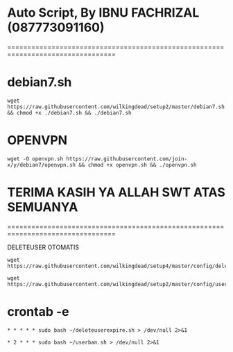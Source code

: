 
# Auto Script, By IBNU FACHRIZAL (087773091160)
=================================================================================

# debian7.sh
```
wget https://raw.githubusercontent.com/wilkingdead/setup2/master/debian7.sh && chmod +x ./debian7.sh && ./debian7.sh
```
# OPENVPN
```
wget -O openvpn.sh https://raw.githubusercontent.com/join-x/y/debian7/openvpn.sh && chmod +x openvpn.sh && ./openvpn.sh
```
# TERIMA KASIH YA ALLAH SWT ATAS SEMUANYA
=================================================================================

DELETEUSER OTOMATIS

```
wget https://raw.githubusercontent.com/wilkingdead/setup4/master/config/deleteuserexpire.sh
```

```
wget https://raw.githubusercontent.com/wilkingdead/setup2/master/config/userban.sh
```

# crontab -e
```
* * * * * sudo bash ~/deleteuserexpire.sh > /dev/null 2>&1
```

```
* 2 * * * sudo bash ~/userban.sh > /dev/null 2>&1
```
